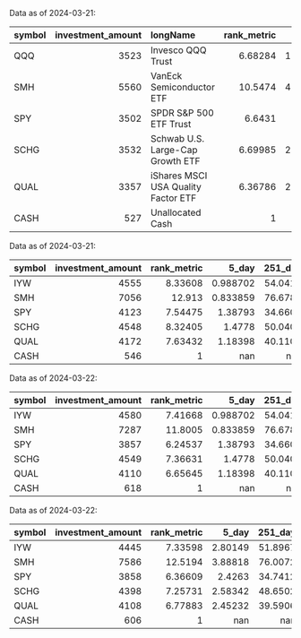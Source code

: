 

 Data as of 2024-03-21:

| symbol   |   investment_amount | longName                            |   rank_metric |    15 day |       1Y | main_category   | category   |   Max60 |    Min60 |
|:---------|--------------------:|:------------------------------------|--------------:|----------:|---------:|:----------------|:-----------|--------:|---------:|
| QQQ      |                3523 | Invesco QQQ Trust                   |       6.68284 |   1.20741 |  45.9347 | EXPERIMENTAL    | AGRSV      | 445.022 | 395.757  |
| SMH      |                5560 | VanEck Semiconductor ETF            |      10.5474  |   4.09703 |  76.6786 | EXPERIMENTAL    | SECTR      | 234.17  | 164.99   |
| SPY      |                3502 | SPDR S&P 500 ETF Trust              |       6.6431  |   2.7124  |  34.6605 | REGULAR         | STBL       | 520.48  | 465.833  |
| SCHG     |                3532 | Schwab U.S. Large-Cap Growth ETF    |       6.69985 |   2.44754 |  50.0403 | REGULAR         | GROW       |  93.16  |  80.5152 |
| QUAL     |                3357 | iShares MSCI USA Quality Factor ETF |       6.36786 |   2.84998 |  40.1105 | REGULAR         | QUAL       | 164.94  | 144.62   |
| CASH     |                 527 | Unallocated Cash                    |       1       | nan       | nan      | REGULAR         | CASH       | nan     | nan      |

 Data as of 2024-03-21:

| symbol   |   investment_amount |   rank_metric |      5_day |   251_day | main_category   | category   |
|:---------|--------------------:|--------------:|-----------:|----------:|:----------------|:-----------|
| IYW      |                4555 |       8.33608 |   0.988702 |   54.0414 | EXPERIMENTAL    | AGRSV      |
| SMH      |                7056 |      12.913   |   0.833859 |   76.6786 | EXPERIMENTAL    | SECTR      |
| SPY      |                4123 |       7.54475 |   1.38793  |   34.6605 | REGULAR         | STBL       |
| SCHG     |                4548 |       8.32405 |   1.4778   |   50.0403 | REGULAR         | GROW       |
| QUAL     |                4172 |       7.63432 |   1.18398  |   40.1105 | REGULAR         | QUAL       |
| CASH     |                 546 |       1       | nan        |  nan      | REGULAR         | CASH       |

 Data as of 2024-03-22:

| symbol   |   investment_amount |   rank_metric |      5_day |   251_day | main_category   | category   |
|:---------|--------------------:|--------------:|-----------:|----------:|:----------------|:-----------|
| IYW      |                4580 |       7.41668 |   0.988702 |   54.0414 | EXPERIMENTAL    | AGRSV      |
| SMH      |                7287 |      11.8005  |   0.833859 |   76.6786 | EXPERIMENTAL    | SECTR      |
| SPY      |                3857 |       6.24537 |   1.38793  |   34.6605 | REGULAR         | STBL       |
| SCHG     |                4549 |       7.36631 |   1.4778   |   50.0403 | REGULAR         | GROW       |
| QUAL     |                4110 |       6.65645 |   1.18398  |   40.1105 | REGULAR         | QUAL       |
| CASH     |                 618 |       1       | nan        |  nan      | REGULAR         | CASH       |

 Data as of 2024-03-22:

| symbol   |   investment_amount |   rank_metric |     5_day |   251_day | main_category   | category   |
|:---------|--------------------:|--------------:|----------:|----------:|:----------------|:-----------|
| IYW      |                4445 |       7.33598 |   2.80149 |   51.8967 | EXPERIMENTAL    | AGRSV      |
| SMH      |                7586 |      12.5194  |   3.88818 |   76.0072 | EXPERIMENTAL    | SECTR      |
| SPY      |                3858 |       6.36609 |   2.4263  |   34.7412 | REGULAR         | STBL       |
| SCHG     |                4398 |       7.25731 |   2.58342 |   48.6502 | REGULAR         | GROW       |
| QUAL     |                4108 |       6.77883 |   2.45232 |   39.5906 | REGULAR         | QUAL       |
| CASH     |                 606 |       1       | nan       |  nan      | REGULAR         | CASH       |